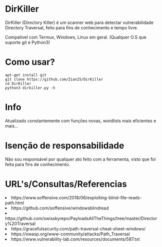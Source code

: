 # DirKiller
DirKiller (Directory Killer) é um scanner web para detectar vulnerabilidade Directory Traversal, feito para fins de conhecimento e tempo livre.


Compatível com Termux, Windows, Linux em geral. (Qualquer O.S que suporte git e Python3) 
# Como usar?
```
apt-get install git
git clone https://github.com/Zian25/DirKiller
cd DirKiller
python3 dirkiller.py -h
```
# Info
Atualizado constantemente com funções novas, wordlists mais eficientes e mais...

# Isenção de responsabilidade
Não sou responsável por qualquer ato feito com a ferramenta, visto que foi feita para fins de conhecimento.

# URL's/Consultas/Referencias
<li>https://www.soffensive.com/2018/06/exploiting-blind-file-reads-path.html</li>
<li>https://github.com/soffensive/windowsblindread</li>
<li>https://github.com/swisskyrepo/PayloadsAllTheThings/tree/master/Directory%20Traversal</li>
<li>https://gracefulsecurity.com/path-traversal-cheat-sheet-windows/</li>
<li>https://owasp.org/www-community/attacks/Path_Traversal</li>
<li>https://www.vulnerability-lab.com/resources/documents/587.txt</li>
